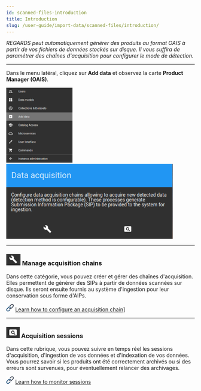 ```yaml
---
id: scanned-files-introduction
title: Introduction
slug: /user-guide/import-data/scanned-files/introduction/
---
```


_REGARDS peut automatiquement générer des produits au format OAIS à partir de vos fichiers de données stockés sur disque.
Il vous suffira de paramétrer des chaînes d'acquisition pour configurer le mode de détection._

---

Dans le menu latéral, cliquez sur **Add data** et observez la carte **Product Manager (OAIS)**.

<img src="/images/user-documentation/regards-icons/admin/menu-add-data.png" alt="menu" height="200"/>
<img src="/images/user-documentation/4_2-dataprovider/acquisition-card.png" alt="acquisition card" height="200"/>

---

### <img src="/images/user-documentation/regards-icons/admin/configure.png" alt="configure" height="30"/> Manage acquisition chains

 Dans cette catégorie, vous pouvez créer et gérer des chaînes d'acquisition. Elles permettent de générer des SIPs à partir de données scannées sur disque. Ils seront ensuite fournis au système d'ingestion pour leur conservation sous forme d'AIPs.

<img src="/images/user-documentation/doc-icons/link.png" alt="link" height="20"/> <a href="../manage-acquisition-chains">Learn how to configure an acquisition chain]</a>

---

### <img src="/images/user-documentation/regards-icons/admin/monitor.png" alt="monitor" height="30"/> Acquisition sessions

Dans cette rubrique, vous pouvez suivre en temps réel les sessions d'acquisition, d'ingestion de vos données et d'indexation de vos données. Vous pourrez savoir si les produits ont été correctement archivés ou si des erreurs sont survenues, pour éventuellement relancer des archivages.

<img src="/images/user-documentation/doc-icons/link.png" alt="link" height="20"/> <a href="../monitor-sessions">Learn how to monitor sessions</a>